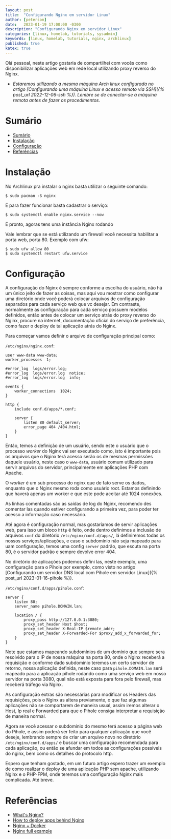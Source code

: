 ```yaml
---
layout: post
title:  "Configurando Nginx em servidor Linux"
author: [peterson]
date:   2023-01-19 17:00:00 -0300
description: "Configurando Nginx em servidor Linux"
categories: [linux, homelab, tutorials, sysadmin]
keywords: [linux, homelab, tutorials, nginx, archlinux]
published: true
katex: true
---
```


Olá pessoal, neste artigo gostaria de compartilhei com vocês como disponibilizar aplicações web em rede local utilizando proxy reverso do Nginx.   

* *Estaremos utilizando a mesma máquina Arch linux configurada no artigo [Configurando uma máquina Linux e acesso remoto via SSH]({% post_url 2022-12-06-ssh %}). Lembre se de conectar-se a máquina remota antes de fazer os procedimentos.*

# Sumário

- [Sumário](#sumário)
- [Instalação](#instalação)
- [Configuração](#configuração)
- [Referências](#referências)

# Instalação

No Archlinux pra instalar o nginx basta utilizar o seguinte comando:

```console
$ sudo pacman -S nginx
```

E para fazer funcionar basta cadastrar o serviço:

```console
$ sudo systemctl enable nginx.service --now
```

E pronto, agoras tens uma instância Nginx rodando

Vale lembrar que se está utilizando um firewall você necessita habilitar a porta web, porta 80. Exemplo com ufw:

```console
$ sudo ufw allow 80
$ sudo systemctl restart ufw.service
```

# Configuração

A configuração do Nginx é sempre conforme a escolha do usuário, não há um único jeito de fazer as coisas, mas aqui vou mostrar como configurar uma diretório onde você poderá colocar arquivos de configuração separados para cada serviço web que vc desejar. Em contraste, normalmente as configuração para cada serviço possuem modelos definidos, então antes de colocar um serviço atrás do proxy reverso do Nginx, procure na internet, documentação oficial do serviço de preferência, como fazer o deploy de tal aplicação atrás do Nginx.

Para começar vamos definir o arquivo de configuração principal como:

`/etc/nginx/nginx.conf`:
```nginx
user www-data www-data;
worker_processes  1;

#error_log  logs/error.log;
#error_log  logs/error.log  notice;
#error_log  logs/error.log  info;

events {
    worker_connections  1024;
}

http {
    include conf.d/apps/*.conf;

    server {
		listen 80 default_server;
		error_page 404 /404.html;
    }
}
```

Então, temos a definição de um usuário, sendo este o usuário que o processo *worker* do Nginx vai ser executado como, isto é importante pois os arquivos que o Nginx terá acesso serão os de mesmas permissões daquele usuário, neste caso o `www-data`, usuário comum utilizado para servir arquivos do servidor, principalmente em aplicações PHP com Apache.

O *worker* é um sub processo do nginx que de fato serve os dados, enquanto que o Nginx mesmo roda como usuário root. Estamos definindo que haverá apenas um worker e que este pode aceitar até 1024 conexões.

As linhas comentadas são as saídas de log do Nginx, recomendo des comentar las quando estiver configurando a primeira vez, para poder ter acesso a informação caso necessário.

Até agora é configuração normal, mas gostaríamos de servir aplicações web, para isso um bloco `http` é feito, onde dentro definimos a inclusão de arquivos `conf` do diretório `/etc/nginx/conf.d/apps/`, lá definiremos todas os nossos serviços/aplicações, e caso o subdomínio não seja mapeado para uam configuração, temos uma config `server` padrão, que escuta na porta 80, é o servidor padrão e sempre devolve error 404.

No diretório de aplicações podemos defini las, neste exemplo, uma configuração para o Pihole por exemplo, como visto no artigo [Configurando um servidor DNS local com Pihole em servidor Linux]({% post_url 2023-01-16-pihole %}).

`/etc/nginx/conf.d/apps/pihole.conf`:
```nginx
server {
    listen 80;
    server_name pihole.DOMAIN.lan;

    location / {
        proxy_pass http://127.0.0.1:3080;
        proxy_set_header Host $host;
        proxy_set_header X-Real-IP $remote_addr;
        proxy_set_header X-Forwarded-For $proxy_add_x_forwarded_for;
    }
}
```

Note que estamos mapeando subdomínios de um domínio que sempre sera resolvido para o IP de nossa máquina na porta 80, onde o Nginx receberá a requisição e conforme dado subdomínio teremos um certo servidor de retorno, nossa aplicação definida, neste caso para `pihole.DOMAIN.lan` será mapeado para a aplicação pihole rodando como uma serviço web em nosso servidor na porta 3080, qual não está exposta para fora pelo firewall, mas receberá tráfego via Nginx.

As configuração extras são necessárias para modificar os Headers das requisições, pois o Nginx as altera previamente, o que faz algumas aplicações não se comportarem de maneira usual, assim iremos alterar o Host, Ip real e Forwarded para que o Pihole consiga interpretar a requisição de maneira normal.

Agora se você acessar o subdomínio do mesmo terá acesso a página web do Pihole, e assim poderá ser feito para qualquer aplicação que você deseje, lembrando sempre de criar um arquivo novo no diretório `/etc/nginx/conf.d/apps/` e buscar uma configuração recomendada para cada aplicação, ou então se afundar em todos as configurações possíveis do nginx, bem como os detalhes do protocolo http.

Espero que tenham gostado, em um futuro artigo espero trazer um exemplo de como realizar o deploy de uma aplicação PHP sem apache, utilizando Nginx e o PHP-FPM, onde teremos uma configuração Nginx mais complicada. Até breve.

# Referências

* [What's Nginx?](https://www.geeksforgeeks.org/what-is-nginx-web-server-and-how-to-install-it/)
* [How to deploy apps behind Nginx](https://www.geeksforgeeks.org/how-to-deploy-web-applications-using-nginx-on-remote-server-ubuntu-based-set-2/)
* [Nginx + Docker](https://www.nginx.com/blog/deploying-nginx-nginx-plus-docker/)
* [Nginx full example](https://www.nginx.com/resources/wiki/start/topics/examples/full/)